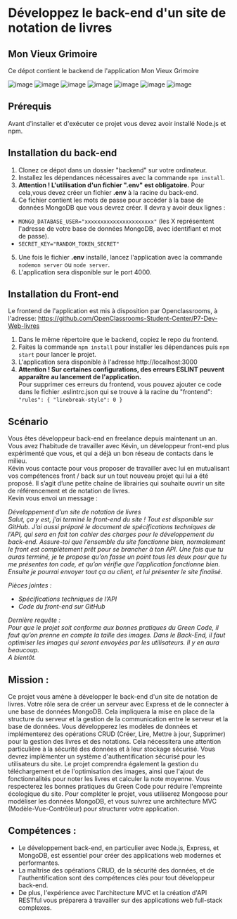 # Développez le back-end d'un site de notation de livres  
## Mon Vieux Grimoire
Ce dépot contient le backend de l'application Mon Vieux Grimoire  
  
![image](https://img.shields.io/badge/HTML5-E34F26?style=for-the-badge&logo=html5&logoColor=white)
![image](https://img.shields.io/badge/CSS3-1572B6?style=for-the-badge&logo=css3&logoColor=white)
![image](https://img.shields.io/badge/JavaScript-323330?style=for-the-badge&logo=javascript&logoColor=F7DF1E)
![image](https://img.shields.io/badge/React-20232A?style=for-the-badge&logo=react&logoColor=61DAFB)
![image](https://img.shields.io/badge/Node.js-339933?style=for-the-badge&logo=nodedotjs&logoColor=white)
![image](https://img.shields.io/badge/Express.js-000000?style=for-the-badge&logo=express&logoColor=white)
![image](https://img.shields.io/badge/MongoDB-4EA94B?style=for-the-badge&logo=mongodb&logoColor=white)


## Prérequis
Avant d'installer et d'exécuter ce projet vous devez avoir installé Node.js et npm.

## Installation du back-end
1. Clonez ce dépot dans un dossier "backend" sur votre ordinateur.
2. Installez les dépendances nécessaires avec la commande `npm install`.
3. __Attention ! L'utilisation d'un fichier ".env" est obligatoire.__ Pour cela,vous devez créer un fichier __.env__ à la racine du back-end.
4. Ce fichier contient les mots de passe pour accéder à la base de données MongoDB que vous devrez créer. Il devra y avoir deux lignes :
* `MONGO_DATABASE_USER="xxxxxxxxxxxxxxxxxxxxxx"` (les X représentent l'adresse de votre base de données MongoDB, avec identifiant et mot de passe).  
* `SECRET_KEY="RANDOM_TOKEN_SECRET"`
5. Une fois le fichier __.env__ installé, lancez l'application avec la commande `nodemon server` ou `node server`.
6. L'application sera disponible sur le port 4000.

## Installation du Front-end
Le frontend de l'application est mis à disposition par Openclassrooms, à l'adresse: 
https://github.com/OpenClassrooms-Student-Center/P7-Dev-Web-livres
  
1. Dans le même répertoire que le backend, copiez le repo du frontend.
2. Faites la commande `npm install` pour installer les dépendances puis `npm start` pour lancer le projet.
3. L'application sera disponible à l'adresse http://localhost:3000
4. __Attention ! Sur certaines configurations, des erreurs ESLINT peuvent apparaître au lancement de l'application.__ \
Pour supprimer ces erreurs du frontend, vous pouvez ajouter ce code dans le fichier .eslintrc.json qui se trouve à la racine du "frontend": \
`"rules": {
        "linebreak-style": 0
    }`  
      
## Scénario  

Vous êtes développeur back-end en freelance depuis maintenant un an. Vous avez l’habitude de travailler avec Kévin, un développeur front-end plus expérimenté que vous, et qui a déjà un bon réseau de contacts dans le milieu.  
Kévin vous contacte pour vous proposer de travailler avec lui en mutualisant vos compétences front / back sur un tout nouveau projet qui lui a été proposé. Il s’agit d’une petite chaîne de librairies qui souhaite ouvrir un site de référencement et de notation de livres.  
Kevin vous envoi un message :  

*Développement d’un site de notation de livres*  
*Salut, ça y est, j’ai terminé le front-end du site ! Tout est disponible sur GitHub. J’ai aussi préparé le document de spécifications techniques de l’API, qui sera en fait ton cahier des charges pour le développement du back-end. Assure-toi que l’ensemble du site fonctionne bien, normalement le front est complètement prêt pour se brancher à ton API.*
*Une fois que tu auras terminé, je te propose qu’on fasse un point tous les deux pour que tu me présentes ton code, et qu’on vérifie que l’application fonctionne bien. Ensuite je pourrai envoyer tout ça au client, et lui présenter le site finalisé.*

*Pièces jointes :*   
* *Spécifications techniques de l’API*  
* *Code du front-end sur GitHub*  

*Dernière requête :*  
*Pour que le projet soit conforme aux bonnes pratiques du Green Code, il faut qu’on prenne en compte la taille des images. Dans le Back-End, il faut optimiser les images qui seront envoyées par les utilisateurs. Il y en aura beaucoup.*  
*A bientôt.*

## Mission :  

Ce projet vous amène à développer le back-end d'un site de notation de livres. 
Votre rôle sera de créer un serveur avec Express et de le connecter à une base de données MongoDB. Cela impliquera la mise en place de la structure du serveur et la gestion de la communication entre le serveur et la base de données.
Vous développerez les modèles de données et implémenterez des opérations CRUD (Créer, Lire, Mettre à jour, Supprimer) pour la gestion des livres et des notations. Cela nécessitera une attention particulière à la sécurité des données et à leur stockage sécurisé.
Vous devrez implémenter un système d'authentification sécurisé pour les utilisateurs du site. 
Le projet comprendra également la gestion du téléchargement et de l'optimisation des images, ainsi que l'ajout de fonctionnalités pour noter les livres et calculer la note moyenne.
Vous respecterez les bonnes pratiques du Green Code pour réduire l'empreinte écologique du site.
Pour compléter le projet, vous utiliserez Mongoose pour modéliser les données MongoDB, et vous suivrez une architecture MVC (Modèle-Vue-Contrôleur) pour structurer votre application.

## Compétences :  

* Le développement back-end, en particulier avec Node.js, Express, et MongoDB, est essentiel pour créer des applications web modernes et performantes. 
* La maîtrise des opérations CRUD, de la sécurité des données, et de l'authentification sont des compétences clés pour tout développeur back-end. 
* De plus, l'expérience avec l'architecture MVC et la création d'API RESTful vous préparera à travailler sur des applications web full-stack complexes.
